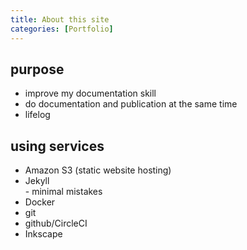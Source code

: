 ```yaml
---
title: About this site
categories: [Portfolio]
---
```


## purpose
- improve my documentation skill
- do documentation and publication at the same time
- lifelog

## using services
- Amazon S3 (static website hosting)
- Jekyll  
        - minimal mistakes
- Docker
- git
- github/CircleCI
- Inkscape
